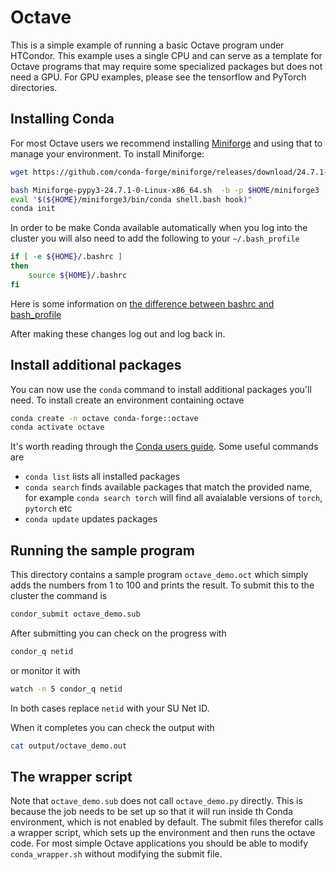 # Octave

This is a simple example of running a basic Octave program under HTCondor.  This example uses a
single CPU and can serve as a template for Octave programs that may require some specialized 
packages but does not need a GPU.  For GPU examples, please see the tensorflow and PyTorch
directories.


## Installing Conda

For most Octave users we recommend installing [Miniforge](https://github.com/conda-forge/miniforge) and 
using that to manage your environment.  To install Miniforge:

```bash
wget https://github.com/conda-forge/miniforge/releases/download/24.7.1-0/Miniforge-pypy3-24.7.1-0-Linux-x86_64.sh

bash Miniforge-pypy3-24.7.1-0-Linux-x86_64.sh  -b -p $HOME/miniforge3
eval "$(${HOME}/miniforge3/bin/conda shell.bash hook)"
conda init
```

In order to be make Conda available automatically when you log into the cluster
you will also need to add the following to your `~/.bash_profile`

```bash
if [ -e ${HOME}/.bashrc ]
then
    source ${HOME}/.bashrc
fi
```

Here is some information on
[the difference between bashrc and bash_profile](https://linuxize.com/post/bashrc-vs-bash-profile/)


After making these changes log out and log back in.


## Install additional packages

You can now use the `conda` command to install additional packages you'll need.
To install create an environment containing octave

```bash
conda create -n octave conda-forge::octave
conda activate octave
```

It's worth reading through the
[Conda users guide](https://docs.conda.io/projects/conda/en/latest/user-guide/index.html).  Some useful commands are

  * `conda list` lists all installed packages
  * `conda search` finds available packages that match the provided name, for
    example `conda search torch` will find all avaialable versions of `torch`,
    `pytorch` etc
  * `conda update` updates packages


## Running the sample program

This directory contains a sample program `octave_demo.oct` which simply adds the
numbers from 1 to 100 and prints the result.  To submit this to the cluster the command is

```bash
condor_submit octave_demo.sub
```

After submitting you can check on the progress with

```bash
condor_q netid
```

or monitor it with

```bash
watch -n 5 condor_q netid
```

In both cases replace `netid` with your SU Net ID.

When it completes you can check the output with

```bash
cat output/octave_demo.out
```

## The wrapper script

Note that `octave_demo.sub` does not call `octave_demo.py` directly.  This is because the job needs to be
set up so that it will run inside th Conda environment, which is not enabled by default.  The submit
files therefor calls a wrapper script, which sets up the environment and then runs the octave code.  For most
simple Octave applications you should be able to modify `conda_wrapper.sh` without modifying the submit
file.



 


